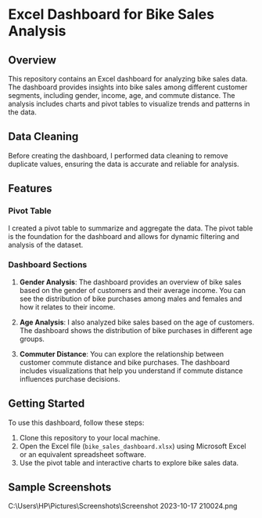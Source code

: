 # Excel Dashboard for Bike Sales Analysis

## Overview

This repository contains an Excel dashboard for analyzing bike sales data. The dashboard provides insights into bike sales among different customer segments, including gender, income, age, and commute distance. The analysis includes charts and pivot tables to visualize trends and patterns in the data.

## Data Cleaning

Before creating the dashboard, I performed data cleaning to remove duplicate values, ensuring the data is accurate and reliable for analysis.

## Features

### Pivot Table

I created a pivot table to summarize and aggregate the data. The pivot table is the foundation for the dashboard and allows for dynamic filtering and analysis of the dataset.

### Dashboard Sections

1. **Gender Analysis**: The dashboard provides an overview of bike sales based on the gender of customers and their average income. You can see the distribution of bike purchases among males and females and how it relates to their income.

2. **Age Analysis**: I also analyzed bike sales based on the age of customers. The dashboard shows the distribution of bike purchases in different age groups.

3. **Commuter Distance**: You can explore the relationship between customer commute distance and bike purchases. The dashboard includes visualizations that help you understand if commute distance influences purchase decisions.

## Getting Started

To use this dashboard, follow these steps:

1. Clone this repository to your local machine.
2. Open the Excel file (`bike_sales_dashboard.xlsx`) using Microsoft Excel or an equivalent spreadsheet software.
3. Use the pivot table and interactive charts to explore bike sales data.

## Sample Screenshots

C:\Users\HP\Pictures\Screenshots\Screenshot 2023-10-17 210024.png

